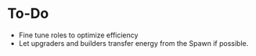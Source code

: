 # To-Do
* Fine tune roles to optimize efficiency
* Let upgraders and builders transfer energy from the Spawn if possible.
